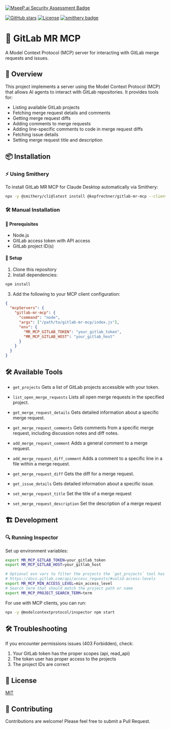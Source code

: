 [![MseeP.ai Security Assessment Badge](https://mseep.net/pr/kopfrechner-gitlab-mr-mcp-badge.png)](https://mseep.ai/app/kopfrechner-gitlab-mr-mcp)

[![GitHub stars](https://img.shields.io/github/stars/kopfrechner/gitlab-mr-mcp?style=flat)](https://github.com/kopfrechner/gitlab-mr-mcp/stargazers)
[![License](https://img.shields.io/github/license/kopfrechner/gitlab-mr-mcp)](LICENSE)
[![smithery badge](https://smithery.ai/badge/@kopfrechner/gitlab-mr-mcp)](https://smithery.ai/server/@kopfrechner/gitlab-mr-mcp)

# 🚀 GitLab MR MCP

A Model Context Protocol (MCP) server for interacting with GitLab merge requests and issues.

## 📌 Overview

This project implements a server using the Model Context Protocol (MCP) that allows AI agents to interact with GitLab repositories. It provides tools for:

- Listing available GitLab projects
- Fetching merge request details and comments
- Getting merge request diffs
- Adding comments to merge requests
- Adding line-specific comments to code in merge request diffs
- Fetching issue details
- Setting merge request title and description

## 📦 Installation

### ⚡ Using Smithery

To install GitLab MR MCP for Claude Desktop automatically via Smithery:

```bash
npx -y @smithery/cli@latest install @kopfrechner/gitlab-mr-mcp --client claude --config '"{\"gitlabMrMcpToken\":\"YOUR_GITLAB_TOKEN\", \"gitlabMrMcpHost\": \"YOUR_GITLAB_HOST\"}"'
```

### 🛠️ Manual Installation

#### 🔧 Prerequisites

- Node.js
- GitLab access token with API access
- GitLab project ID(s)

#### 📖 Setup

1. Clone this repository
2. Install dependencies:

```bash
npm install
```

3. Add the following to your MCP client configuration:

```json
{
  "mcpServers": {
    "gitlab-mr-mcp": {
      "command": "node",
      "args": ["/path/to/gitlab-mr-mcp/index.js"],
      "env": {
        "MR_MCP_GITLAB_TOKEN": "your_gitlab_token",
        "MR_MCP_GITLAB_HOST": "your_gitlab_host"
      }
    }
  }
}
```

## 🛠️ Available Tools

- `get_projects`
  Gets a list of GitLab projects accessible with your token.

- `list_open_merge_requests`
  Lists all open merge requests in the specified project.

- `get_merge_request_details`
  Gets detailed information about a specific merge request.

- `get_merge_request_comments`
  Gets comments from a specific merge request, including discussion notes and diff notes.

- `add_merge_request_comment`
  Adds a general comment to a merge request.

- `add_merge_request_diff_comment`
  Adds a comment to a specific line in a file within a merge request.

- `get_merge_request_diff`
  Gets the diff for a merge request.

- `get_issue_details`
  Gets detailed information about a specific issue.

- `set_merge_request_title`
  Set the title of a merge request

- `set_merge_request_description`
  Set the description of a merge request

## 🏗️ Development

### 🔍 Running Inspector

Set up environment variables:

```bash
export MR_MCP_GITLAB_TOKEN=your_gitlab_token
export MR_MCP_GITLAB_HOST=your_gitlab_host

# Optional evn vars to filter the projects the `get_projects` tool has access to:
# https://docs.gitlab.com/api/access_requests/#valid-access-levels
export MR_MCP_MIN_ACCESS_LEVEL=min_access_level
# Search term that should match the project path or name
export MR_MCP_PROJECT_SEARCH_TERM=term
```

For use with MCP clients, you can run:

```bash
npx -y @modelcontextprotocol/inspector npm start
```

## 🛠️ Troubleshooting

If you encounter permissions issues (403 Forbidden), check:

1. Your GitLab token has the proper scopes (api, read_api)
2. The token user has proper access to the projects
3. The project IDs are correct

## 📜 License

[MIT](LICENSE)

## 🤝 Contributing

Contributions are welcome! Please feel free to submit a Pull Request.

